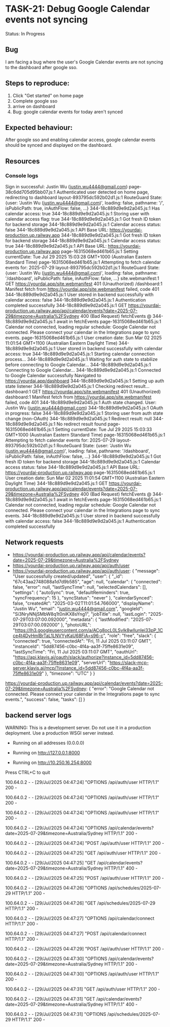 # TASK-21: Debug Google Calendar events not syncing
Status: In Progress

## Bug
I am facing a bug where the user's Google Calendar events are not syncing to the dashboard after google sso.

## Steps to reproduce:
1. Click "Get started" on home page
2. Complete google sso
3. arrive on dashboard
4. Bug: google calendar events for today aren't synced


## Expected behaviour:
After google sso and enabling calendar access, google calendar events should be synced and displayed on the dashboard.

## Resources
### Console logs
Sign in successful: Justin Wu (justin.wu4444@gmail.com)
page-38c6dd705d95bb07.js:1 Authenticated user detected on home page, redirecting to dashboard
layout-893795dc592b02d1.js:1 RouteGuard State: {user: 'Justin Wu (justin.wu4444@gmail.com)', loading: false, pathname: '/', isPublicPath: true, inAuthFlow: false, …}
344-18c889d9e9d2a045.js:1 Has calendar access: true
344-18c889d9e9d2a045.js:1 Storing user with calendar access flag: true
344-18c889d9e9d2a045.js:1 Got fresh ID token for backend storage
344-18c889d9e9d2a045.js:1 Calendar access status: false
344-18c889d9e9d2a045.js:1 API Base URL: https://yourdai-production.up.railway.app
344-18c889d9e9d2a045.js:1 Got fresh ID token for backend storage
344-18c889d9e9d2a045.js:1 Calendar access status: true
344-18c889d9e9d2a045.js:1 API Base URL: https://yourdai-production.up.railway.app
page-16315068ed461b65.js:1 Setting currentDate: Tue Jul 29 2025 15:03:28 GMT+1000 (Australian Eastern Standard Time)
page-16315068ed461b65.js:1 Attempting to fetch calendar events for: 2025-07-29
layout-893795dc592b02d1.js:1 RouteGuard State: {user: 'Justin Wu (justin.wu4444@gmail.com)', loading: false, pathname: '/dashboard', isPublicPath: false, inAuthFlow: false, …}
site.webmanifest:1  GET https://yourdai.app/site.webmanifest 401 (Unauthorized)
/dashboard:1 Manifest fetch from https://yourdai.app/site.webmanifest failed, code 401
344-18c889d9e9d2a045.js:1 User stored in backend successfully with calendar access: false
344-18c889d9e9d2a045.js:1 Authentication completed successfully
344-18c889d9e9d2a045.js:1  GET https://yourdai-production.up.railway.app/api/calendar/events?date=2025-07-29&timezone=Australia%2FSydney 400 (Bad Request)
fetchEvents @ 344-18c889d9e9d2a045.js:1
await in fetchEvents
page-16315068ed461b65.js:1 Calendar not connected, loading regular schedule: Google Calendar not connected. Please connect your calendar in the Integrations page to sync events.
page-16315068ed461b65.js:1 User creation date: Sun Mar 02 2025 11:01:54 GMT+1100 (Australian Eastern Daylight Time)
344-18c889d9e9d2a045.js:1 User stored in backend successfully with calendar access: true
344-18c889d9e9d2a045.js:1 Starting calendar connection process...
344-18c889d9e9d2a045.js:1 Waiting for auth state to stabilize before connecting to Google Calendar...
344-18c889d9e9d2a045.js:1 Connecting to Google Calendar...
344-18c889d9e9d2a045.js:1 Connected to Google Calendar successfully
Navigated to https://yourdai.app/dashboard
344-18c889d9e9d2a045.js:1 Setting up auth state listener
344-18c889d9e9d2a045.js:1 Checking redirect result...
dashboard:1  GET https://yourdai.app/site.webmanifest 401 (Unauthorized)
dashboard:1 Manifest fetch from https://yourdai.app/site.webmanifest failed, code 401
344-18c889d9e9d2a045.js:1 Auth state changed. User: Justin Wu (justin.wu4444@gmail.com)
344-18c889d9e9d2a045.js:1 OAuth in progress: false
344-18c889d9e9d2a045.js:1 Storing user from auth state change (non-OAuth)
344-18c889d9e9d2a045.js:1 Redirect result: null
344-18c889d9e9d2a045.js:1 No redirect result found
page-16315068ed461b65.js:1 Setting currentDate: Tue Jul 29 2025 15:03:33 GMT+1000 (Australian Eastern Standard Time)
page-16315068ed461b65.js:1 Attempting to fetch calendar events for: 2025-07-29
layout-893795dc592b02d1.js:1 RouteGuard State: {user: 'Justin Wu (justin.wu4444@gmail.com)', loading: false, pathname: '/dashboard', isPublicPath: false, inAuthFlow: false, …}
344-18c889d9e9d2a045.js:1 Got fresh ID token for backend storage
344-18c889d9e9d2a045.js:1 Calendar access status: false
344-18c889d9e9d2a045.js:1 API Base URL: https://yourdai-production.up.railway.app
page-16315068ed461b65.js:1 User creation date: Sun Mar 02 2025 11:01:54 GMT+1100 (Australian Eastern Daylight Time)
344-18c889d9e9d2a045.js:1  GET https://yourdai-production.up.railway.app/api/calendar/events?date=2025-07-29&timezone=Australia%2FSydney 400 (Bad Request)
fetchEvents @ 344-18c889d9e9d2a045.js:1
await in fetchEvents
page-16315068ed461b65.js:1 Calendar not connected, loading regular schedule: Google Calendar not connected. Please connect your calendar in the Integrations page to sync events.
344-18c889d9e9d2a045.js:1 User stored in backend successfully with calendar access: false
344-18c889d9e9d2a045.js:1 Authentication completed successfully

## Network requests
- https://yourdai-production.up.railway.app/api/calendar/events?date=2025-07-29&timezone=Australia%2FSydney
- https://yourdai-production.up.railway.app/api/auth/user
- https://yourdai-production.up.railway.app/api/auth/user: {
    "message": "User successfully created/updated",
    "user": {
        "_id": "67c43aa2748088a1d7d9b585",
        "age": null,
        "calendar": {
            "connected": false,
            "error": null,
            "lastSyncTime": null,
            "selectedCalendars": [],
            "settings": {
                "autoSync": true,
                "defaultReminders": true,
                "syncFrequency": 15
            },
            "syncStatus": "never"
        },
        "calendarSynced": false,
        "createdAt": "2025-03-02T11:01:54.766000",
        "displayName": "Justin Wu",
        "email": "justin.wu4444@gmail.com",
        "googleId": "Si3NryNNjSMbW8q1t0niKX8sYng1",
        "jobTitle": null,
        "lastLogin": "2025-07-29T03:07:00.092000",
        "metadata": {
            "lastModified": "2025-07-29T03:07:00.092000"
        },
        "photoURL": "https://lh3.googleusercontent.com/a/ACg8ocL0LSvlk8wllunIei33pP_1Cce4t4DyHmlBrTaL1LNVYyKaU68FiA=s96-c",
        "role": "free",
        "slack": {
            "connected": true,
            "connectedAt": "Fri, 11 Jul 2025 03:11:07 GMT",
            "instanceId": "5dd87456-c0bc-4f4a-aa3f-75ffe8631e09",
            "lastSyncTime": "Fri, 11 Jul 2025 03:11:07 GMT",
            "oauthUrl": "https://api.klavis.ai/oauth/slack/authorize?instance_id=5dd87456-c0bc-4f4a-aa3f-75ffe8631e09",
            "serverUrl": "https://slack-mcp-server.klavis.ai/mcp/?instance_id=5dd87456-c0bc-4f4a-aa3f-75ffe8631e09"
        },
        "timezone": "UTC"
    }
}

https://yourdai-production.up.railway.app/api/calendar/events?date=2025-07-29&timezone=Australia%2FSydney: {
    "error": "Google Calendar not connected. Please connect your calendar in the Integrations page to sync events.",
    "success": false,
    "tasks": []
}

## backend server logs
WARNING: This is a development server. Do not use it in a production deployment. Use a production WSGI server instead.

 * Running on all addresses (0.0.0.0)

 * Running on http://127.0.0.1:8000

 * Running on http://10.250.16.254:8000

Press CTRL+C to quit

100.64.0.2 - - [29/Jul/2025 04:47:24] "OPTIONS /api/auth/user HTTP/1.1" 200 -

100.64.0.2 - - [29/Jul/2025 04:47:24] "OPTIONS /api/auth/user HTTP/1.1" 200 -

100.64.0.2 - - [29/Jul/2025 04:47:24] "OPTIONS /api/auth/user HTTP/1.1" 200 -

100.64.0.2 - - [29/Jul/2025 04:47:24] "OPTIONS /api/calendar/events?date=2025-07-29&timezone=Australia/Sydney HTTP/1.1" 200 -

100.64.0.2 - - [29/Jul/2025 04:47:24] "POST /api/auth/user HTTP/1.1" 200 -

100.64.0.2 - - [29/Jul/2025 04:47:25] "GET /api/auth/user HTTP/1.1" 200 -

100.64.0.2 - - [29/Jul/2025 04:47:25] "GET /api/calendar/events?date=2025-07-29&timezone=Australia/Sydney HTTP/1.1" 400 -

100.64.0.2 - - [29/Jul/2025 04:47:25] "POST /api/auth/user HTTP/1.1" 200 -

100.64.0.2 - - [29/Jul/2025 04:47:26] "OPTIONS /api/schedules/2025-07-29 HTTP/1.1" 200 -

100.64.0.2 - - [29/Jul/2025 04:47:26] "GET /api/schedules/2025-07-29 HTTP/1.1" 200 -

100.64.0.2 - - [29/Jul/2025 04:47:27] "OPTIONS /api/calendar/connect HTTP/1.1" 200 -

100.64.0.2 - - [29/Jul/2025 04:47:27] "POST /api/calendar/connect HTTP/1.1" 200 -

100.64.0.2 - - [29/Jul/2025 04:47:29] "POST /api/auth/user HTTP/1.1" 200 -

100.64.0.2 - - [29/Jul/2025 04:47:30] "OPTIONS /api/calendar/events?date=2025-07-29&timezone=Australia/Sydney HTTP/1.1" 200 -

100.64.0.2 - - [29/Jul/2025 04:47:30] "OPTIONS /api/auth/user HTTP/1.1" 200 -

100.64.0.2 - - [29/Jul/2025 04:47:31] "GET /api/auth/user HTTP/1.1" 200 -

100.64.0.2 - - [29/Jul/2025 04:47:31] "GET /api/calendar/events?date=2025-07-29&timezone=Australia/Sydney HTTP/1.1" 400 -

100.64.0.2 - - [29/Jul/2025 04:47:31] "OPTIONS /api/schedules/2025-07-29 HTTP/1.1" 200 -

